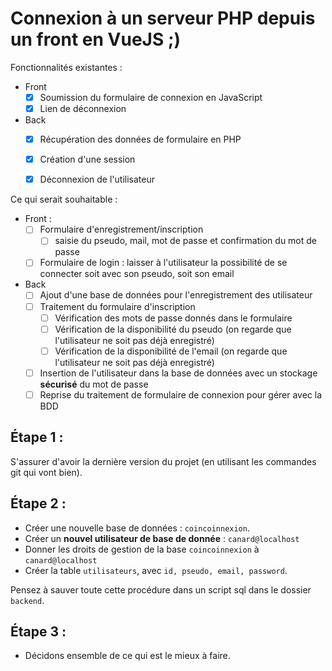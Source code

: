 # Connexion à un serveur PHP depuis un front en VueJS ;)

Fonctionnalités existantes : 
 - Front
   - [x] Soumission du formulaire de connexion en JavaScript
   - [x] Lien de déconnexion
   
 - Back
   - [x] Récupération des données de formulaire en PHP 
   - [x] Création d'une session
   - [x] Déconnexion de l'utilisateur


Ce qui serait souhaitable : 
 - Front : 
   - [ ] Formulaire d'enregistrement/inscription
     - [ ] saisie du pseudo, mail, mot de passe et confirmation du mot de passe
   - [ ] Formulaire de login : laisser à l'utilisateur la possibilité de se connecter soit avec son pseudo, soit son email
 - Back 
   - [ ] Ajout d'une base de données pour l'enregistrement des utilisateur
   - [ ] Traitement du formulaire d'inscription
     - [ ] Vérification des mots de passe donnés dans le formulaire
     - [ ] Vérification de la disponibilité du pseudo (on regarde que l'utilisateur ne soit pas déjà enregistré)
     - [ ] Vérification de la disponibilité de l'email (on regarde que l'utilisateur ne soit pas déjà enregistré)
   - [ ] Insertion de l'utilisateur dans la base de données avec un stockage **sécurisé** du mot de passe
   - [ ] Reprise du traitement de formulaire de connexion pour gérer avec la BDD

## Étape 1 :

S'assurer d'avoir la dernière version du projet (en utilisant les commandes git qui vont bien). 

## Étape 2 :

 - Créer une nouvelle base de données : `coincoinnexion`. 
 - Créer un **nouvel utilisateur de base de donnée** : `canard@localhost`
 - Donner les droits de gestion de la base `coincoinnexion` à `canard@localhost`
 - Créer la table `utilisateurs`, avec `id, pseudo, email, password`. 

Pensez à sauver toute cette procédure dans un script sql dans le dossier `backend`. 


## Étape 3 : 

 - Décidons ensemble de ce qui est le mieux à faire. 